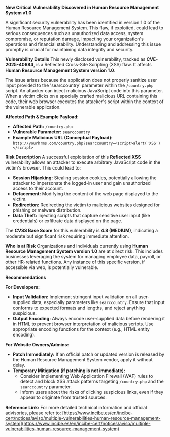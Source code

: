 **New Critical Vulnerability Discovered in Human Resource Management System v1.0**

A significant security vulnerability has been identified in version 1.0 of the Human Resource Management System. This flaw, if exploited, could lead to serious consequences such as unauthorized data access, system compromise, or reputation damage, impacting your organization's operations and financial stability. Understanding and addressing this issue promptly is crucial for maintaining data integrity and security.

**Vulnerability Details**
This newly disclosed vulnerability, tracked as **CVE-2025-40684**, is a Reflected Cross-Site Scripting (XSS) flaw. It affects **Human Resource Management System version 1.0**.

The issue arises because the application does not properly sanitize user input provided to the 'searccountry' parameter within the `/country.php` script. An attacker can inject malicious JavaScript code into this parameter. When a victim clicks on a specially crafted malicious URL containing this code, their web browser executes the attacker's script within the context of the vulnerable application.

**Affected Path & Example Payload:**
*   **Affected Path:** `/country.php`
*   **Vulnerable Parameter:** `searccountry`
*   **Example Malicious URL (Conceptual Payload):**
    `http://yourhrms.com/country.php?searccountry=<script>alert('XSS')</script>`

**Risk Description**
A successful exploitation of this **Reflected XSS** vulnerability allows an attacker to execute arbitrary JavaScript code in the victim's browser. This could lead to:

*   **Session Hijacking:** Stealing session cookies, potentially allowing the attacker to impersonate the logged-in user and gain unauthorized access to their account.
*   **Defacement:** Modifying the content of the web page displayed to the victim.
*   **Redirection:** Redirecting the victim to malicious websites designed for phishing or malware distribution.
*   **Data Theft:** Injecting scripts that capture sensitive user input (like credentials) or exfiltrate data displayed on the page.

The **CVSS Base Score** for this vulnerability is **4.8 (MEDIUM)**, indicating a moderate but significant risk requiring immediate attention.

**Who is at Risk**
Organizations and individuals currently using **Human Resource Management System version 1.0** are at direct risk. This includes businesses leveraging the system for managing employee data, payroll, or other HR-related functions. Any instance of this specific version, if accessible via web, is potentially vulnerable.

**Recommendations**

**For Developers:**
*   **Input Validation:** Implement stringent input validation on all user-supplied data, especially parameters like `searccountry`. Ensure that input conforms to expected formats and lengths, and reject anything suspicious.
*   **Output Encoding:** Always encode user-supplied data before rendering it in HTML to prevent browser interpretation of malicious scripts. Use appropriate encoding functions for the context (e.g., HTML entity encoding).

**For Website Owners/Admins:**
*   **Patch Immediately:** If an official patch or updated version is released by the Human Resource Management System vendor, apply it without delay.
*   **Temporary Mitigation (if patching is not immediate):**
    *   Consider implementing Web Application Firewall (WAF) rules to detect and block XSS attack patterns targeting `/country.php` and the `searccountry` parameter.
    *   Inform users about the risks of clicking suspicious links, even if they appear to originate from trusted sources.

**Reference Link:**
For more detailed technical information and official advisories, please refer to:
[https://www.incibe.es/en/incibe-cert/notices/aviso/multiple-vulnerabilities-human-resource-management-system](https://www.incibe.es/en/incibe-cert/notices/aviso/multiple-vulnerabilities-human-resource-management-system)